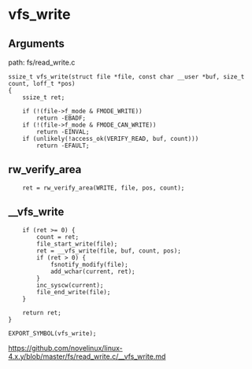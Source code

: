 vfs_write
========================================

Arguments
----------------------------------------

path: fs/read_write.c
```
ssize_t vfs_write(struct file *file, const char __user *buf, size_t count, loff_t *pos)
{
    ssize_t ret;

    if (!(file->f_mode & FMODE_WRITE))
        return -EBADF;
    if (!(file->f_mode & FMODE_CAN_WRITE))
        return -EINVAL;
    if (unlikely(!access_ok(VERIFY_READ, buf, count)))
        return -EFAULT;
```

rw_verify_area
----------------------------------------

```
    ret = rw_verify_area(WRITE, file, pos, count);
```

__vfs_write
----------------------------------------

```
    if (ret >= 0) {
        count = ret;
        file_start_write(file);
        ret = __vfs_write(file, buf, count, pos);
        if (ret > 0) {
            fsnotify_modify(file);
            add_wchar(current, ret);
        }
        inc_syscw(current);
        file_end_write(file);
    }

    return ret;
}

EXPORT_SYMBOL(vfs_write);
```

https://github.com/novelinux/linux-4.x.y/blob/master/fs/read_write.c/__vfs_write.md
